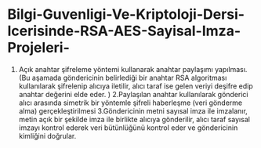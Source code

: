 # Bilgi-Guvenligi-Ve-Kriptoloji-Dersi-Icerisinde-RSA-AES-Sayisal-Imza-Projeleri-
1. Açık anahtar şifreleme yöntemi kullanarak anahtar paylaşımı yapılması. (Bu aşamada göndericinin belirlediği bir anahtar RSA algoritması kullanılarak şifrelenip alıcıya iletilir, alıcı  taraf ise gelen veriyi deşifre edip anahtar değerini elde eder. ) 
2.Paylaşılan anahtar kullanılarak gönderici alıcı arasında simetrik bir yöntemle şifreli haberleşme  (veri gönderme alma) gerçekleştirilmesi 
3.Göndericinin metni sayısal imza ile imzalanır, metin açık bir şekilde imza ile birlikte alıcıya gönderilir,  alıcı taraf sayısal imzayı kontrol ederek veri bütünlüğünü kontrol eder ve göndericinin kimliğini doğrular.
